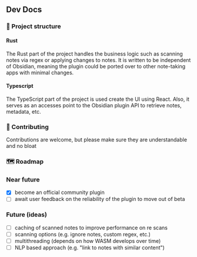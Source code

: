 ## Dev Docs

### 📁 Project structure

#### Rust

The Rust part of the project handles the business logic such as scanning notes via regex or applying changes to notes.
It is written to be independent of Obsidian, meaning the plugin could be ported over to other note-taking apps with minimal changes.

#### Typescript

The TypeScript part of the project is used create the UI using React. Also, it serves as an accesses point to the Obsidian plugin API to retrieve notes, metadata, etc.

### 🤝 Contributing

Contributions are welcome, but please make sure they are understandable and no bloat

### 🗺️ Roadmap

### Near future

- [x] become an official community plugin
- [ ] await user feedback on the reliability of the plugin to move out of beta

### Future (ideas)

- [ ] caching of scanned notes to improve performance on re scans
- [ ] scanning options (e.g. ignore notes, custom regex, etc.)
- [ ] multithreading (depends on how WASM develops over time)
- [ ] NLP based approach (e.g. "link to notes with similar content")
